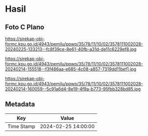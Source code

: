 # Hasil

## Foto C Plano

https://sirekap-obj-formc.kpu.go.id/4943/pemilu/ppwp/35/78/11/10/02/3578111002028-20240225-133213--fc8f39ce-8e61-40fb-a31d-de11c6229ef8.jpg

https://sirekap-obj-formc.kpu.go.id/4943/pemilu/ppwp/35/78/11/10/02/3578111002028-20240214-155518--f3f486aa-e685-4c08-a857-7319dd11bef1.jpg

https://sirekap-obj-formc.kpu.go.id/4943/pemilu/ppwp/35/78/11/10/02/3578111002028-20240214-160059--5c91a6d4-8e19-4f9a-b773-95fbb328bd85.jpg


## Metadata

| Key        | Value               |
| ---------- | ------------------- |
| Time Stamp | 2024-02-25 14:00:00 |



